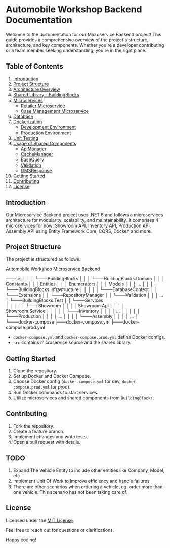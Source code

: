 ﻿# Automobile Workshop Backend Documentation

Welcome to the documentation for our Microservice Backend project! This guide provides a comprehensive overview of the project's structure, architecture, and key components. Whether you're a developer contributing or a team member seeking understanding, you're in the right place.

## Table of Contents

1. [Introduction](#introduction)
2. [Project Structure](#project-structure)
3. [Architecture Overview](#architecture-overview)
4. [Shared Library - BuildingBlocks](#shared-library-buildingblocks)
5. [Microservices](#microservices)
    - [Retailer Microservice](#retailer-microservice)
    - [Case Management Microservice](#case-management-microservice)
6. [Database](#database)
7. [Dockerization](#dockerization)
    - [Development Environment](#development-environment)
    - [Production Environment](#production-environment)
8. [Unit Testing](#unit-testing)
9. [Usage of Shared Components](#usage-of-shared-components)
    - [ApiManager](#http-service-abstraction)
    - [CacheManager](#cachemanager-with-redis)
    - [BaseQuery](#stored-procedures-with-dapper)
    - [Validation](#validation-manager)
    - [OMSResponse](#global-response-class-omsresponse)
10. [Getting Started](#getting-started)
11. [Contributing](#contributing)
12. [License](#license)

## Introduction

Our Microservice Backend project uses .NET 6 and follows a microservices architecture for modularity, scalability, and maintainability. 
It comprises 4 microservices for now: 
Showroom API, Inventory API, Production API, Assembly API using Entity Framework Core, CQRS, Docker, and more.

## Project Structure

The project is structured as follows:

Automobile Workshop Microservice Backend

 ───src
│   │
│   └───BuildingBlocks
│       │
│       └───BuildingBlocks.Domain
│       │   │   Constants
│       │   │   Entities
│       │   │   Enumerators
│       │   │   Models
│       │   │   ...
│       │
│       └───BuildingBlocks.Infrastructure
│       │   │
│       │   └───DatabaseContext
│       │   └───Extensions
│       │   └───RepositoryManager
│       │   └───Validation
│       │   │   ...
│       └───BuildingBlocks.Test
│
│   └───Services      
│       │   │
│       │   └───Showroom
│       │   │   │   Showroom.Api
│       │   │   │   Showroom.Service
│       │   │
│       │   └───Inventory
│       │   │   │   ...
│       │   │
│       │   └───Production
│       │   │   │   ...
│       │   │
        │   └───Assembly
│       │   │   │   ...
│
└───docker-compose
       |───docker-compose.yml
       |───docker-compose.prod.yml


- `docker-compose.yml` and `docker-compose.prod.yml` define Docker configs.
- `src` contains microservice source and the shared library.


## Getting Started

1. Clone the repository.
2. Set up Docker and Docker Compose.
3. Choose Docker config (`docker-compose.yml` for dev, `docker-compose.prod.yml` for prod).
4. Run Docker commands to start services.
5. Utilize microservices and shared components from `BuildingBlocks`.

## Contributing

1. Fork the repository.
2. Create a feature branch.
3. Implement changes and write tests.
4. Open a pull request with details.

## TODO
1. Expand The Vehicle Entity to include other entities like Company, Model, etc
2. Implement Unit Of Work to improve efficiency and handle failures
3. There are other scenarios when ordering a vehicle, eg. order more than one vehicle. This scenario has not been taking care of.

## License

Licensed under the [MIT License](LICENSE).

Feel free to reach out for questions or clarifications. 

Happy coding!
